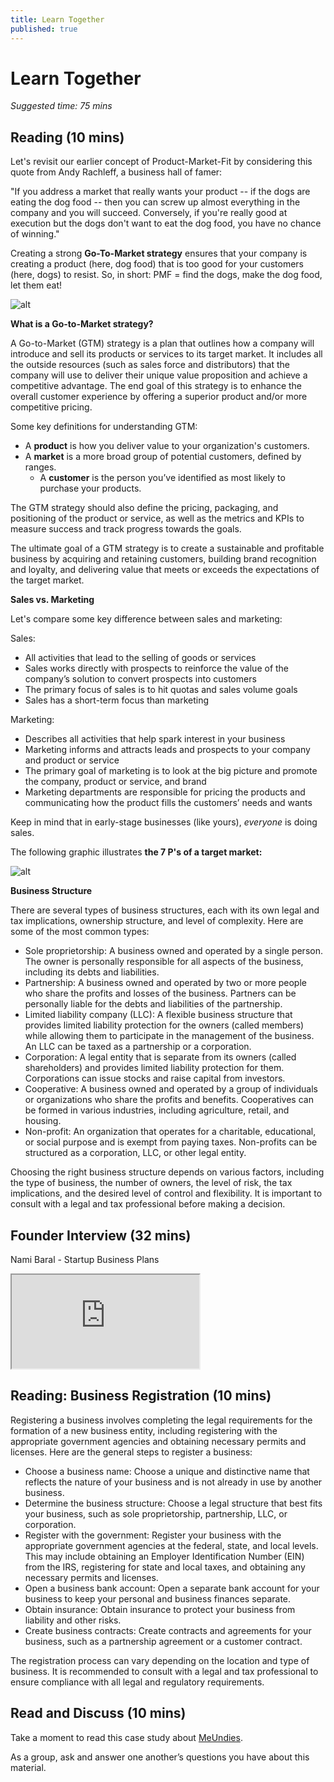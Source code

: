 ```yaml
---
title: Learn Together
published: true
---
```

# Learn Together 
*Suggested time: 75 mins*


## Reading (10 mins) 

Let's revisit our earlier concept of Product-Market-Fit by considering this quote from Andy Rachleff, a business hall of famer:

"If you address a market that really wants your product -- if the dogs are eating the dog food -- then you can screw up almost everything in the company and you will succeed. Conversely, if you're really good at execution but the dogs don't want to eat the dog food, you have no chance of winning."

Creating a strong **Go-To-Market strategy** ensures that your company is creating a product (here, dog food) that is too good for your customers (here, dogs) to resist. So, in short: PMF = find the dogs, make the dog food, let them eat!

![alt]({{site.baseurl}}/img/3b.jpeg)


**What is a Go-to-Market strategy?**

A Go-to-Market (GTM) strategy is a plan that outlines how a company will introduce and sell its products or services to its target market. It includes all the outside resources (such as sales force and distributors) that the company will use to deliver their unique value proposition and achieve a competitive advantage. The end goal of this strategy is to enhance the overall customer experience by offering a superior product and/or more competitive pricing.

Some key definitions for understanding GTM:

- A **product** is how you deliver value to your organization's customers. 
- A **market** is a more broad group of potential customers, defined by ranges. 
    - A **customer** is the person you’ve identified as most likely to purchase your products. 

The GTM strategy should also define the pricing, packaging, and positioning of the product or service, as well as the metrics and KPIs to measure success and track progress towards the goals.

The ultimate goal of a GTM strategy is to create a sustainable and profitable business by acquiring and retaining customers, building brand recognition and loyalty, and delivering value that meets or exceeds the expectations of the target market.

**Sales vs. Marketing**

Let's compare some key difference between sales and marketing:

Sales:
- All activities that lead to the selling of goods or services
- Sales works directly with prospects to reinforce the value of the company’s solution to convert prospects into customers
- The primary focus of sales is to hit quotas and sales volume goals
- Sales has a short-term focus than marketing

Marketing:
- Describes all activities that help spark interest in your business
- Marketing informs and attracts leads and prospects to your company and product or service
- The primary goal of marketing is to look at the big picture and promote the company, product or service, and brand
- Marketing departments are responsible for pricing the products and communicating how the product fills the customers’ needs and wants

Keep in mind that in early-stage businesses (like yours), *everyone* is doing sales.

The following graphic illustrates **the 7 P's of a target market:**

![alt]({{site.baseurl}}/img/3a.jpeg)


**Business Structure**

There are several types of business structures, each with its own legal and tax implications, ownership structure, and level of complexity. Here are some of the most common types:

* Sole proprietorship: A business owned and operated by a single person. The owner is personally responsible for all aspects of the business, including its debts and liabilities.
* Partnership: A business owned and operated by two or more people who share the profits and losses of the business. Partners can be personally liable for the debts and liabilities of the partnership.
* Limited liability company (LLC): A flexible business structure that provides limited liability protection for the owners (called members) while allowing them to participate in the management of the business. An LLC can be taxed as a partnership or a corporation.
* Corporation: A legal entity that is separate from its owners (called shareholders) and provides limited liability protection for them. Corporations can issue stocks and raise capital from investors.
* Cooperative: A business owned and operated by a group of individuals or organizations who share the profits and benefits. Cooperatives can be formed in various industries, including agriculture, retail, and housing.
* Non-profit: An organization that operates for a charitable, educational, or social purpose and is exempt from paying taxes. Non-profits can be structured as a corporation, LLC, or other legal entity.

Choosing the right business structure depends on various factors, including the type of business, the number of owners, the level of risk, the tax implications, and the desired level of control and flexibility. It is important to consult with a legal and tax professional before making a decision.

## Founder Interview (32 mins) 

Nami Baral - Startup Business Plans
<div class="embed-responsive embed-responsive-16by9">
  <iframe class="embed-responsive-item" src="https://drive.google.com/file/d/1GL9t4LCgDSUeu4P9F_OQ7KyQ_T-J6yph/view?usp=sharing" allowfullscreen></iframe>
</div>

## Reading: Business Registration (10 mins) 

Registering a business involves completing the legal requirements for the formation of a new business entity, including registering with the appropriate government agencies and obtaining necessary permits and licenses. Here are the general steps to register a business:

* Choose a business name: Choose a unique and distinctive name that reflects the nature of your business and is not already in use by another business.
* Determine the business structure: Choose a legal structure that best fits your business, such as sole proprietorship, partnership, LLC, or corporation.
* Register with the government: Register your business with the appropriate government agencies at the federal, state, and local levels. This may include obtaining an Employer Identification Number (EIN) from the IRS, registering for state and local taxes, and obtaining any necessary permits and licenses.
* Open a business bank account: Open a separate bank account for your business to keep your personal and business finances separate.
* Obtain insurance: Obtain insurance to protect your business from liability and other risks.
* Create business contracts: Create contracts and agreements for your business, such as a partnership agreement or a customer contract.

The registration process can vary depending on the location and type of business. It is recommended to consult with a legal and tax professional to ensure compliance with all legal and regulatory requirements.

## Read and Discuss (10 mins) 

Take a moment to read this case study about [MeUndies](https://www.clearslide.com/view/new/mail?iID=pzzGL6vSLRgHFZBfnwR4).

As a group, ask and answer one another’s questions you have about this material. 
